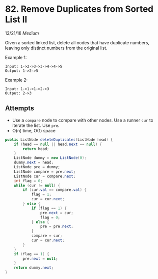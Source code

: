 # 82. Remove Duplicates from Sorted List II
12/21/18
*Medium*

Given a sorted linked list, delete all nodes that have duplicate numbers, leaving only distinct numbers from the original list.

Example 1:
```
Input: 1->2->3->3->4->4->5
Output: 1->2->5
```
Example 2:
```
Input: 1->1->1->2->3
Output: 2->3
```

## Attempts
* Use a `compare` node to compare with other nodes. Use a runner `cur` to iterate the list. Use `pre`.
* O(n) time, O(1) space
```Java
public ListNode deleteDuplicates(ListNode head) {
    if (head == null || head.next == null) {
        return head;
    }
    ListNode dummy = new ListNode(0);
    dummy.next = head;
    ListNode pre = dummy;
    ListNode compare = pre.next;
    ListNode cur = compare.next;
    int flag = 0;
    while (cur != null) {
        if (cur.val == compare.val) {
            flag = 1;
            cur = cur.next;
        } else {
            if (flag == 1) {
                pre.next = cur;
                flag = 0;
            } else {
                pre = pre.next;
            }
            compare = cur;
            cur = cur.next;
        }
    }
    if (flag == 1) {
        pre.next = null;
    }
    return dummy.next;
}
```
